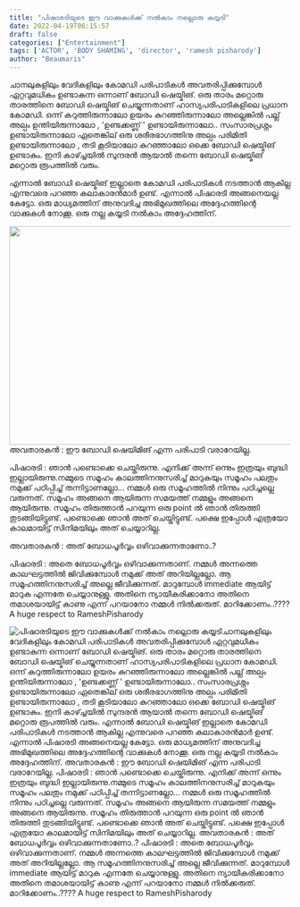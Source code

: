 ```yaml
---
title: "പിഷാരടിയുടെ ഈ വാക്കുകൾക്ക് നൽകാം നല്ലൊരു കയ്യടി"
date: 2022-04-19T06:15:57
draft: false
categories: ["Entertainment"]
tags: ['ACTOR', 'BODY SHAMING', 'director', 'ramesh pisharody']
author: "Beaumaris"
---
```


ചാനലുകളിലും വേദികളിലും കോമഡി പരിപാടികൾ അവതരിപ്പിക്കുമ്പോൾ ഏറ്റവുമധികം ഉണ്ടാകുന്ന ഒന്നാണ് ബോഡി ഷെയ്മിങ്. ഒരു താരം മറ്റൊരു താരത്തിനെ ബോഡി ഷെയ്മിങ് ചെയ്യുന്നതാണ് ഹാസ്യപരിപാടികളിലെ പ്രധാന കോമഡി. ഒന്ന് കറുത്തിരുന്നാലോ ഉയരം കുറഞ്ഞിരുന്നാലോ അല്ലെങ്കിൽ പല്ല് അല്പം ഉന്തിയിരുന്നാലോ , 'ഉണ്ടക്കണ്ണ് ' ഉണ്ടായിരുന്നാലോ.. സംസാരപ്രശ്നം ഉണ്ടായിരുന്നാലോ ഏതെങ്കില് ഒരു ശരീരഭാഗത്തിനു അല്പം പരിമിതി ഉണ്ടായിരുന്നാലോ , തടി കൂടിയാലോ കുറഞ്ഞാലോ ഒക്കെ ബോഡി ഷെയ്മിങ് ഉണ്ടാകും. ഇനി കാഴ്ച്ചയിൽ സുന്ദരൻ ആയാൽ തന്നെ ബോഡി ഷെയ്മിങ് മറ്റൊരു രൂപത്തിൽ വരും.

എന്നാൽ ബോഡി ഷെയ്മിങ് ഇല്ലാതെ കോമഡി പരിപാടികൾ നടത്താൻ ആകില്ല എന്നുവരെ പറഞ്ഞ കലാകാരൻമാർ ഉണ്ട്. എന്നാൽ പിഷാരടി അങ്ങനെയല്ല കേട്ടോ. ഒരു മാധ്യമത്തിന് അനുവദിച്ച അഭിമുഖത്തിലെ അദ്ദേഹത്തിന്റെ വാക്കുകൾ നോക്കൂ. ഒരു നല്ല കയ്യടി നൽകാം അദ്ദേഹത്തിന്.

<img class=" wp-image-330291 aligncenter" src="https://cdn.boolokam.com/articles/2022/04/ngnggnn.jpg" alt="" width="694" height="391" />അവതാരകൻ : ഈ ബോഡി ഷെയിമിങ് എന്ന പരിപാടി വരാറേയില്ല.

പിഷാരടി : ഞാൻ പണ്ടൊക്കെ ചെയ്തിരുന്നു. എനിക്ക് അന്ന് ഒന്നും ഇത്രയും ബുദ്ധി ഇല്ലായിരുന്നു.നമ്മുടെ സമൂഹം കാലത്തിനനുസരിച്ച് മാറുകയും സമൂഹം പലതും നമുക്ക് പഠിപ്പിച്ച് തന്നിട്ടാണല്ലോ...
നമ്മൾ ഒരു സമൂഹത്തിൽ നിന്നും പഠിച്ചല്ലെ വരുന്നത്. സമൂഹം അങ്ങനെ ആയിരുന്ന സമയത്ത് നമ്മളും അങ്ങനെ ആയിരുന്നു. സമൂഹം തിരുത്താൻ പറയുന്ന ഒരു point ൽ ഞാൻ തിരുത്തി തുടങ്ങിയിട്ടുണ്ട്. പണ്ടൊക്കെ ഞാൻ അത് ചെയ്തിട്ടുണ്ട്. പക്ഷെ ഇപ്പോൾ എത്രയോ കാലമായിട്ട് സിനിമയിലും അത് ചെയ്യാറില്ല.

അവതാരകൻ : അത് ബോധപൂർവ്വം ഒഴിവാക്കുന്നതാണോ..?

പിഷാരടി : അതെ ബോധപൂർവ്വം ഒഴിവാക്കുന്നതാണ്. നമ്മൾ അന്നത്തെ കാലഘട്ടത്തിൽ ജിവിക്കുമ്പോൾ നമുക്ക് അത് അറിയില്ലല്ലോ. ആ സമൂഹത്തിനനുസരിച്ച് അല്ലെ ജീവിക്കുന്നത്. മാറുമ്പോൾ immediate ആയിട്ട് മാറുക എന്നതേ ചെയ്യാനുള്ളു. അതിനെ ന്യായീകരിക്കാനോ അതിനെ തമാശയായിട്ട് കാണു എന്ന് പറയാനോ നമ്മൾ നിൽക്കരുത്. മാറിക്കോണം..????
A huge respect to RameshPisharody


![പിഷാരടിയുടെ ഈ വാക്കുകൾക്ക് നൽകാം നല്ലൊരു കയ്യടി](https://cdn.boolokam.com/articles/2022/04/ngnggnn.jpg)ചാനലുകളിലും വേദികളിലും കോമഡി പരിപാടികൾ അവതരിപ്പിക്കുമ്പോൾ ഏറ്റവുമധികം ഉണ്ടാകുന്ന ഒന്നാണ് ബോഡി ഷെയ്മിങ്. ഒരു താരം മറ്റൊരു താരത്തിനെ ബോഡി ഷെയ്മിങ് ചെയ്യുന്നതാണ് ഹാസ്യപരിപാടികളിലെ പ്രധാന കോമഡി. ഒന്ന് കറുത്തിരുന്നാലോ ഉയരം കുറഞ്ഞിരുന്നാലോ അല്ലെങ്കിൽ പല്ല് അല്പം ഉന്തിയിരുന്നാലോ , 'ഉണ്ടക്കണ്ണ് ' ഉണ്ടായിരുന്നാലോ.. സംസാരപ്രശ്നം ഉണ്ടായിരുന്നാലോ ഏതെങ്കില് ഒരു ശരീരഭാഗത്തിനു അല്പം പരിമിതി ഉണ്ടായിരുന്നാലോ , തടി കൂടിയാലോ കുറഞ്ഞാലോ ഒക്കെ ബോഡി ഷെയ്മിങ് ഉണ്ടാകും. ഇനി കാഴ്ച്ചയിൽ സുന്ദരൻ ആയാൽ തന്നെ ബോഡി ഷെയ്മിങ് മറ്റൊരു രൂപത്തിൽ വരും. എന്നാൽ ബോഡി ഷെയ്മിങ് ഇല്ലാതെ കോമഡി പരിപാടികൾ നടത്താൻ ആകില്ല എന്നുവരെ പറഞ്ഞ കലാകാരൻമാർ ഉണ്ട്. എന്നാൽ പിഷാരടി അങ്ങനെയല്ല കേട്ടോ. ഒരു മാധ്യമത്തിന് അനുവദിച്ച അഭിമുഖത്തിലെ അദ്ദേഹത്തിന്റെ വാക്കുകൾ നോക്കൂ. ഒരു നല്ല കയ്യടി നൽകാം അദ്ദേഹത്തിന്. അവതാരകൻ : ഈ ബോഡി ഷെയിമിങ് എന്ന പരിപാടി വരാറേയില്ല. പിഷാരടി : ഞാൻ പണ്ടൊക്കെ ചെയ്തിരുന്നു. എനിക്ക് അന്ന് ഒന്നും ഇത്രയും ബുദ്ധി ഇല്ലായിരുന്നു.നമ്മുടെ സമൂഹം കാലത്തിനനുസരിച്ച് മാറുകയും സമൂഹം പലതും നമുക്ക് പഠിപ്പിച്ച് തന്നിട്ടാണല്ലോ... നമ്മൾ ഒരു സമൂഹത്തിൽ നിന്നും പഠിച്ചല്ലെ വരുന്നത്. സമൂഹം അങ്ങനെ ആയിരുന്ന സമയത്ത് നമ്മളും അങ്ങനെ ആയിരുന്നു. സമൂഹം തിരുത്താൻ പറയുന്ന ഒരു point ൽ ഞാൻ തിരുത്തി തുടങ്ങിയിട്ടുണ്ട്. പണ്ടൊക്കെ ഞാൻ അത് ചെയ്തിട്ടുണ്ട്. പക്ഷെ ഇപ്പോൾ എത്രയോ കാലമായിട്ട് സിനിമയിലും അത് ചെയ്യാറില്ല. അവതാരകൻ : അത് ബോധപൂർവ്വം ഒഴിവാക്കുന്നതാണോ..? പിഷാരടി : അതെ ബോധപൂർവ്വം ഒഴിവാക്കുന്നതാണ്. നമ്മൾ അന്നത്തെ കാലഘട്ടത്തിൽ ജിവിക്കുമ്പോൾ നമുക്ക് അത് അറിയില്ലല്ലോ. ആ സമൂഹത്തിനനുസരിച്ച് അല്ലെ ജീവിക്കുന്നത്. മാറുമ്പോൾ immediate ആയിട്ട് മാറുക എന്നതേ ചെയ്യാനുള്ളു. അതിനെ ന്യായീകരിക്കാനോ അതിനെ തമാശയായിട്ട് കാണു എന്ന് പറയാനോ നമ്മൾ നിൽക്കരുത്. മാറിക്കോണം..???? A huge respect to RameshPisharody
